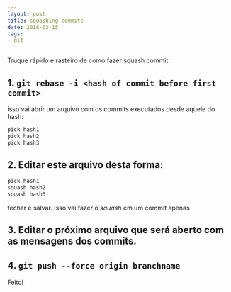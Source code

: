 ```yaml
---
layout: post
title: squashing commits
date: 2018-03-15
tags:
- git
---
```



Truque rápido e rasteiro de como fazer squash commit:

## 1. `git rebase -i <hash of commit before first commit>`

isso vai abrir um arquivo com os commits executados desde aquele do hash:

```txt
pick hash1
pick hash2
pick hash3
```

## 2. Editar este arquivo desta forma:

```txt
pick hash1
squash hash2
squash hash3
```

fechar e salvar. Isso vai fazer o *squash* em um commit apenas

## 3. Editar o próximo arquivo que será aberto com as mensagens dos commits.

## 4. `git push --force origin branchname`

Feito!
